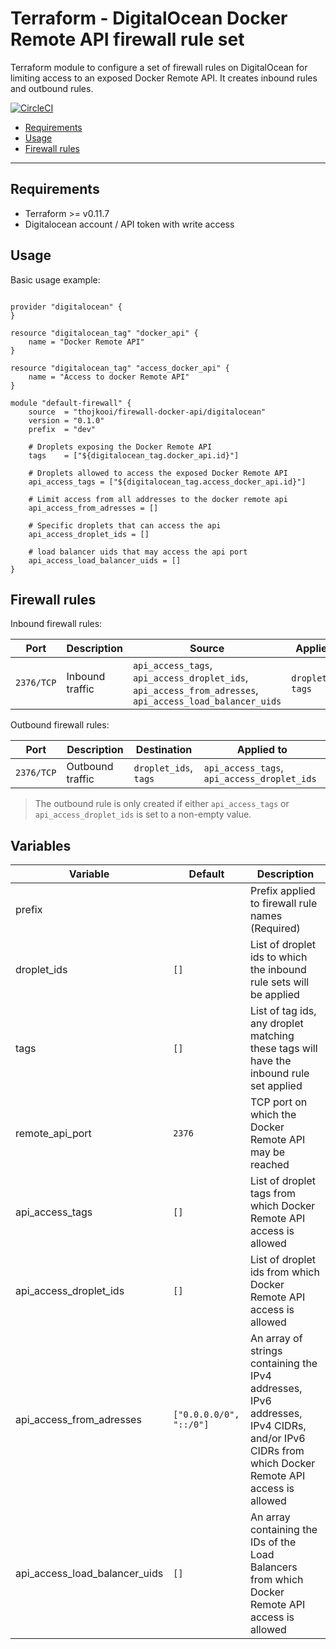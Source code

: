 # Terraform - DigitalOcean Docker Remote API firewall rule set

Terraform module to configure a set of firewall rules on DigitalOcean for limiting access to an exposed Docker Remote API. It creates inbound rules and outbound rules.

[![CircleCI](https://circleci.com/gh/thojkooi/terraform-digitalocean-firewall-docker-api/tree/master.svg?style=svg)](https://circleci.com/gh/thojkooi/terraform-digitalocean-firewall-rules-docker-api/tree/master)

- [Requirements](#requirements)
- [Usage](#usage)
- [Firewall rules](#firewall-rules)

---

## Requirements

- Terraform >= v0.11.7
- Digitalocean account / API token with write access

## Usage

Basic usage example:

```hcl

provider "digitalocean" {
}

resource "digitalocean_tag" "docker_api" {
    name = "Docker Remote API"
}

resource "digitalocean_tag" "access_docker_api" {
    name = "Access to docker Remote API"
}

module "default-firewall" {
    source  = "thojkooi/firewall-docker-api/digitalocean"
    version = "0.1.0"
    prefix  = "dev"

    # Droplets exposing the Docker Remote API
    tags    = ["${digitalocean_tag.docker_api.id}"]

    # Droplets allowed to access the exposed Docker Remote API
    api_access_tags = ["${digitalocean_tag.access_docker_api.id}"]

    # Limit access from all addresses to the docker remote api
    api_access_from_adresses = []

    # Specific droplets that can access the api
    api_access_droplet_ids = []

    # load balancer uids that may access the api port
    api_access_load_balancer_uids = []
}
```

## Firewall rules

Inbound firewall rules:

Port       | Description                       | Source | Applied to
---------- | --------------------------------- | ------- | ------------
`2376/TCP` | Inbound traffic | `api_access_tags`, `api_access_droplet_ids`, `api_access_from_adresses`, `api_access_load_balancer_uids` | `droplet_ids`, `tags`

Outbound firewall rules:

Port       | Description                       | Destination | Applied to
---------- | --------------------------------- | ------- | ------------
`2376/TCP` | Outbound traffic | `droplet_ids`, `tags` | `api_access_tags`, `api_access_droplet_ids`

> The outbound rule is only created if either `api_access_tags` or `api_access_droplet_ids` is set to a non-empty value.

## Variables

Variable | Default | Description
-------- | ------- | -----------
prefix   |       | Prefix applied to firewall rule names (Required)
droplet_ids | `[]` | List of droplet ids to which the inbound rule sets will be applied
tags | `[]` | List of tag ids, any droplet matching these tags will have the inbound rule set applied
remote_api_port | `2376` | TCP port on which the Docker Remote API may be reached
api_access_tags | `[]` | List of droplet tags from which Docker Remote API access is allowed
api_access_droplet_ids | `[]` | List of droplet ids from which Docker Remote API access is allowed
api_access_from_adresses | `["0.0.0.0/0", "::/0"]` | An array of strings containing the IPv4 addresses, IPv6 addresses, IPv4 CIDRs, and/or IPv6 CIDRs from which Docker Remote API access is allowed
api_access_load_balancer_uids | `[]` | An array containing the IDs of the Load Balancers from which Docker Remote API access is allowed
